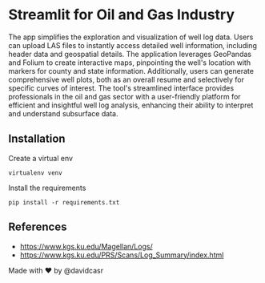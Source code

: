 # Streamlit for Oil and Gas Industry

The app simplifies the exploration and visualization of well log data. Users can upload LAS files to instantly access detailed well information, including header data and geospatial details. The application leverages GeoPandas and Folium to create interactive maps, pinpointing the well's location with markers for county and state information. Additionally, users can generate comprehensive well plots, both as an overall resume and selectively for specific curves of interest. The tool's streamlined interface provides professionals in the oil and gas sector with a user-friendly platform for efficient and insightful well log analysis, enhancing their ability to interpret and understand subsurface data.

## Installation

Create a virtual env
```
virtualenv venv
```

Install the requirements

```
pip install -r requirements.txt
```

## References

- https://www.kgs.ku.edu/Magellan/Logs/
- https://www.kgs.ku.edu/PRS/Scans/Log_Summary/index.html

Made with ❤️ by @davidcasr
